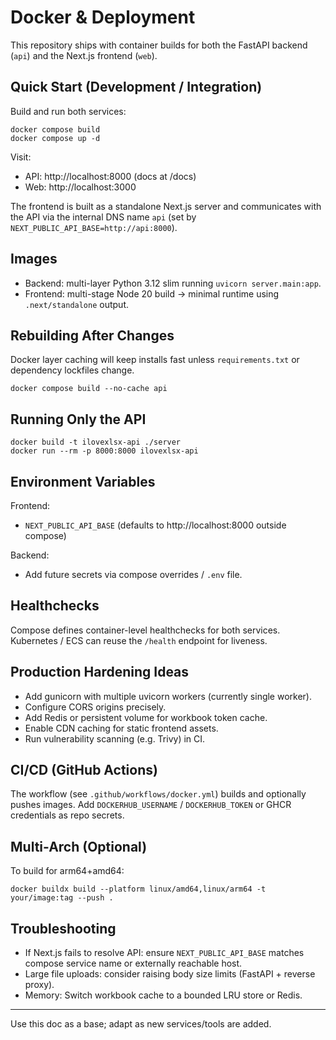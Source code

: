 # Docker & Deployment

This repository ships with container builds for both the FastAPI backend (`api`) and the Next.js frontend (`web`).

## Quick Start (Development / Integration)

Build and run both services:

```
docker compose build
docker compose up -d
```

Visit:
- API: http://localhost:8000 (docs at /docs)
- Web: http://localhost:3000

The frontend is built as a standalone Next.js server and communicates with the API via the internal DNS name `api` (set by `NEXT_PUBLIC_API_BASE=http://api:8000`).

## Images

- Backend: multi-layer Python 3.12 slim running `uvicorn server.main:app`.
- Frontend: multi-stage Node 20 build -> minimal runtime using `.next/standalone` output.

## Rebuilding After Changes

Docker layer caching will keep installs fast unless `requirements.txt` or dependency lockfiles change.

```
docker compose build --no-cache api
```

## Running Only the API

```
docker build -t ilovexlsx-api ./server
docker run --rm -p 8000:8000 ilovexlsx-api
```

## Environment Variables

Frontend:
- `NEXT_PUBLIC_API_BASE` (defaults to http://localhost:8000 outside compose)

Backend:
- Add future secrets via compose overrides / `.env` file.

## Healthchecks

Compose defines container-level healthchecks for both services. Kubernetes / ECS can reuse the `/health` endpoint for liveness.

## Production Hardening Ideas

- Add gunicorn with multiple uvicorn workers (currently single worker).
- Configure CORS origins precisely.
- Add Redis or persistent volume for workbook token cache.
- Enable CDN caching for static frontend assets.
- Run vulnerability scanning (e.g. Trivy) in CI.

## CI/CD (GitHub Actions)

The workflow (see `.github/workflows/docker.yml`) builds and optionally pushes images. Add `DOCKERHUB_USERNAME` / `DOCKERHUB_TOKEN` or GHCR credentials as repo secrets.

## Multi-Arch (Optional)

To build for arm64+amd64:
```
docker buildx build --platform linux/amd64,linux/arm64 -t your/image:tag --push .
```

## Troubleshooting

- If Next.js fails to resolve API: ensure `NEXT_PUBLIC_API_BASE` matches compose service name or externally reachable host.
- Large file uploads: consider raising body size limits (FastAPI + reverse proxy).
- Memory: Switch workbook cache to a bounded LRU store or Redis.

---
Use this doc as a base; adapt as new services/tools are added.
